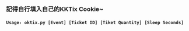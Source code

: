### 記得自行填入自己的KKTix Cookie~
#### `Usage: oktix.py [Event] [Ticket ID] [Tiket Quantity] [Sleep Seconds]`
